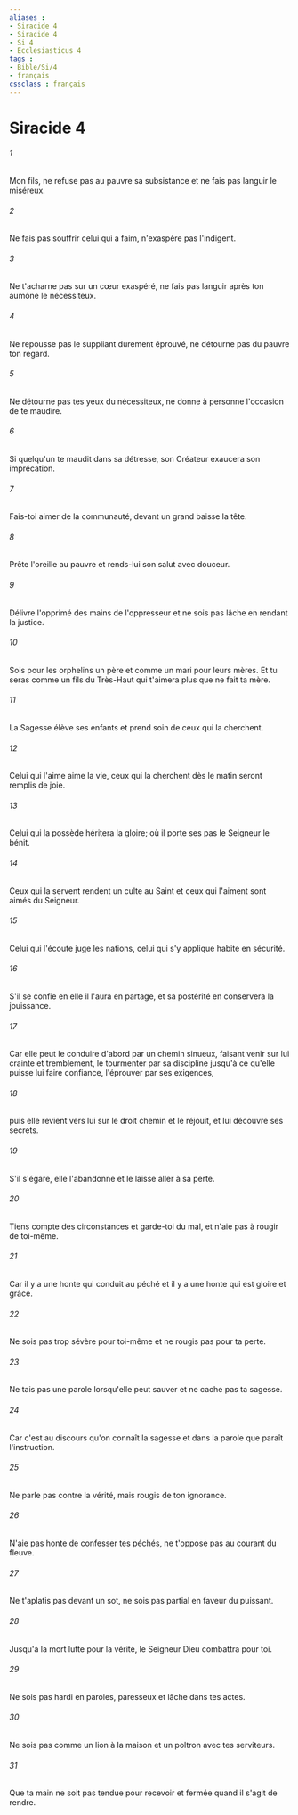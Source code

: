 ```yaml
---
aliases : 
- Siracide 4
- Siracide 4
- Si 4
- Ecclesiasticus 4
tags : 
- Bible/Si/4
- français
cssclass : français
---
```


# Siracide 4

###### 1
Mon fils, ne refuse pas au pauvre sa subsistance et ne fais pas languir le miséreux.
###### 2
Ne fais pas souffrir celui qui a faim, n'exaspère pas l'indigent.
###### 3
Ne t'acharne pas sur un cœur exaspéré, ne fais pas languir après ton aumône le nécessiteux.
###### 4
Ne repousse pas le suppliant durement éprouvé, ne détourne pas du pauvre ton regard.
###### 5
Ne détourne pas tes yeux du nécessiteux, ne donne à personne l'occasion de te maudire.
###### 6
Si quelqu'un te maudit dans sa détresse, son Créateur exaucera son imprécation.
###### 7
Fais-toi aimer de la communauté, devant un grand baisse la tête.
###### 8
Prête l'oreille au pauvre et rends-lui son salut avec douceur.
###### 9
Délivre l'opprimé des mains de l'oppresseur et ne sois pas lâche en rendant la justice.
###### 10
Sois pour les orphelins un père et comme un mari pour leurs mères. Et tu seras comme un fils du Très-Haut qui t'aimera plus que ne fait ta mère.
###### 11
La Sagesse élève ses enfants et prend soin de ceux qui la cherchent.
###### 12
Celui qui l'aime aime la vie, ceux qui la cherchent dès le matin seront remplis de joie.
###### 13
Celui qui la possède héritera la gloire; où il porte ses pas le Seigneur le bénit.
###### 14
Ceux qui la servent rendent un culte au Saint et ceux qui l'aiment sont aimés du Seigneur.
###### 15
Celui qui l'écoute juge les nations, celui qui s'y applique habite en sécurité.
###### 16
S'il se confie en elle il l'aura en partage, et sa postérité en conservera la jouissance.
###### 17
Car elle peut le conduire d'abord par un chemin sinueux, faisant venir sur lui crainte et tremblement, le tourmenter par sa discipline jusqu'à ce qu'elle puisse lui faire confiance, l'éprouver par ses exigences,
###### 18
puis elle revient vers lui sur le droit chemin et le réjouit, et lui découvre ses secrets.
###### 19
S'il s'égare, elle l'abandonne et le laisse aller à sa perte.
###### 20
Tiens compte des circonstances et garde-toi du mal, et n'aie pas à rougir de toi-même.
###### 21
Car il y a une honte qui conduit au péché et il y a une honte qui est gloire et grâce.
###### 22
Ne sois pas trop sévère pour toi-même et ne rougis pas pour ta perte.
###### 23
Ne tais pas une parole lorsqu'elle peut sauver et ne cache pas ta sagesse.
###### 24
Car c'est au discours qu'on connaît la sagesse et dans la parole que paraît l'instruction.
###### 25
Ne parle pas contre la vérité, mais rougis de ton ignorance.
###### 26
N'aie pas honte de confesser tes péchés, ne t'oppose pas au courant du fleuve.
###### 27
Ne t'aplatis pas devant un sot, ne sois pas partial en faveur du puissant.
###### 28
Jusqu'à la mort lutte pour la vérité, le Seigneur Dieu combattra pour toi.
###### 29
Ne sois pas hardi en paroles, paresseux et lâche dans tes actes.
###### 30
Ne sois pas comme un lion à la maison et un poltron avec tes serviteurs.
###### 31
Que ta main ne soit pas tendue pour recevoir et fermée quand il s'agit de rendre.

